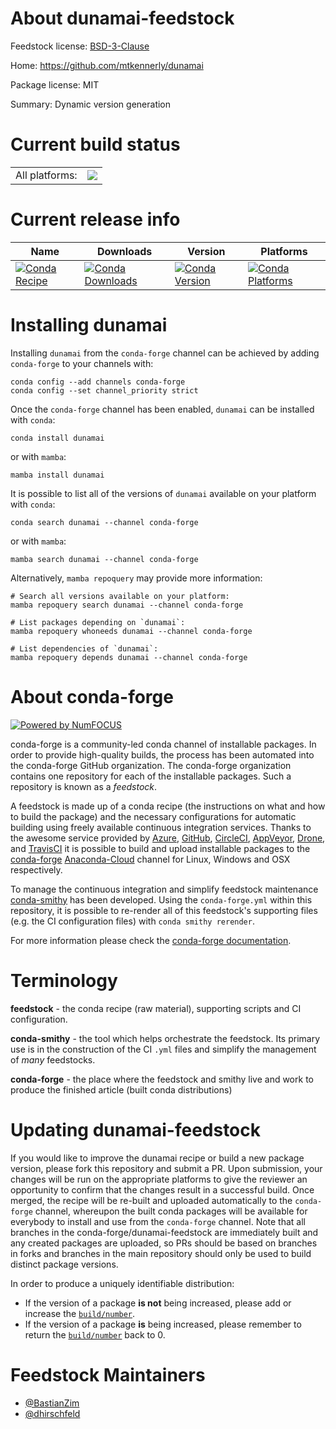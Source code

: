 About dunamai-feedstock
=======================

Feedstock license: [BSD-3-Clause](https://github.com/conda-forge/dunamai-feedstock/blob/main/LICENSE.txt)

Home: https://github.com/mtkennerly/dunamai

Package license: MIT

Summary: Dynamic version generation

Current build status
====================


<table><tr><td>All platforms:</td>
    <td>
      <a href="https://dev.azure.com/conda-forge/feedstock-builds/_build/latest?definitionId=12814&branchName=main">
        <img src="https://dev.azure.com/conda-forge/feedstock-builds/_apis/build/status/dunamai-feedstock?branchName=main">
      </a>
    </td>
  </tr>
</table>

Current release info
====================

| Name | Downloads | Version | Platforms |
| --- | --- | --- | --- |
| [![Conda Recipe](https://img.shields.io/badge/recipe-dunamai-green.svg)](https://anaconda.org/conda-forge/dunamai) | [![Conda Downloads](https://img.shields.io/conda/dn/conda-forge/dunamai.svg)](https://anaconda.org/conda-forge/dunamai) | [![Conda Version](https://img.shields.io/conda/vn/conda-forge/dunamai.svg)](https://anaconda.org/conda-forge/dunamai) | [![Conda Platforms](https://img.shields.io/conda/pn/conda-forge/dunamai.svg)](https://anaconda.org/conda-forge/dunamai) |

Installing dunamai
==================

Installing `dunamai` from the `conda-forge` channel can be achieved by adding `conda-forge` to your channels with:

```
conda config --add channels conda-forge
conda config --set channel_priority strict
```

Once the `conda-forge` channel has been enabled, `dunamai` can be installed with `conda`:

```
conda install dunamai
```

or with `mamba`:

```
mamba install dunamai
```

It is possible to list all of the versions of `dunamai` available on your platform with `conda`:

```
conda search dunamai --channel conda-forge
```

or with `mamba`:

```
mamba search dunamai --channel conda-forge
```

Alternatively, `mamba repoquery` may provide more information:

```
# Search all versions available on your platform:
mamba repoquery search dunamai --channel conda-forge

# List packages depending on `dunamai`:
mamba repoquery whoneeds dunamai --channel conda-forge

# List dependencies of `dunamai`:
mamba repoquery depends dunamai --channel conda-forge
```


About conda-forge
=================

[![Powered by
NumFOCUS](https://img.shields.io/badge/powered%20by-NumFOCUS-orange.svg?style=flat&colorA=E1523D&colorB=007D8A)](https://numfocus.org)

conda-forge is a community-led conda channel of installable packages.
In order to provide high-quality builds, the process has been automated into the
conda-forge GitHub organization. The conda-forge organization contains one repository
for each of the installable packages. Such a repository is known as a *feedstock*.

A feedstock is made up of a conda recipe (the instructions on what and how to build
the package) and the necessary configurations for automatic building using freely
available continuous integration services. Thanks to the awesome service provided by
[Azure](https://azure.microsoft.com/en-us/services/devops/), [GitHub](https://github.com/),
[CircleCI](https://circleci.com/), [AppVeyor](https://www.appveyor.com/),
[Drone](https://cloud.drone.io/welcome), and [TravisCI](https://travis-ci.com/)
it is possible to build and upload installable packages to the
[conda-forge](https://anaconda.org/conda-forge) [Anaconda-Cloud](https://anaconda.org/)
channel for Linux, Windows and OSX respectively.

To manage the continuous integration and simplify feedstock maintenance
[conda-smithy](https://github.com/conda-forge/conda-smithy) has been developed.
Using the ``conda-forge.yml`` within this repository, it is possible to re-render all of
this feedstock's supporting files (e.g. the CI configuration files) with ``conda smithy rerender``.

For more information please check the [conda-forge documentation](https://conda-forge.org/docs/).

Terminology
===========

**feedstock** - the conda recipe (raw material), supporting scripts and CI configuration.

**conda-smithy** - the tool which helps orchestrate the feedstock.
                   Its primary use is in the construction of the CI ``.yml`` files
                   and simplify the management of *many* feedstocks.

**conda-forge** - the place where the feedstock and smithy live and work to
                  produce the finished article (built conda distributions)


Updating dunamai-feedstock
==========================

If you would like to improve the dunamai recipe or build a new
package version, please fork this repository and submit a PR. Upon submission,
your changes will be run on the appropriate platforms to give the reviewer an
opportunity to confirm that the changes result in a successful build. Once
merged, the recipe will be re-built and uploaded automatically to the
`conda-forge` channel, whereupon the built conda packages will be available for
everybody to install and use from the `conda-forge` channel.
Note that all branches in the conda-forge/dunamai-feedstock are
immediately built and any created packages are uploaded, so PRs should be based
on branches in forks and branches in the main repository should only be used to
build distinct package versions.

In order to produce a uniquely identifiable distribution:
 * If the version of a package **is not** being increased, please add or increase
   the [``build/number``](https://docs.conda.io/projects/conda-build/en/latest/resources/define-metadata.html#build-number-and-string).
 * If the version of a package **is** being increased, please remember to return
   the [``build/number``](https://docs.conda.io/projects/conda-build/en/latest/resources/define-metadata.html#build-number-and-string)
   back to 0.

Feedstock Maintainers
=====================

* [@BastianZim](https://github.com/BastianZim/)
* [@dhirschfeld](https://github.com/dhirschfeld/)

